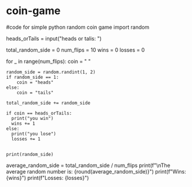 # coin-game
#code for simple python random coin game
import random

heads_orTails = input("heads or talis: ")

total_random_side = 0
num_flips = 10
wins = 0
losses = 0

for _ in range(num_flips):
    coin = "  "

    random_side = random.randint(1, 2)
    if random_side == 1:
        coin = "heads"
    else:
        coin = "tails"

    total_random_side += random_side

    if coin == heads_orTails:
      print("you win")
      wins += 1
    else:
      print("you lose")
      losses += 1


    print(random_side)

average_random_side = total_random_side / num_flips
print(f"\nThe average random number is: {round(average_random_side)}")
print(f"Wins: {wins}")
print(f"Losses: {losses}")
